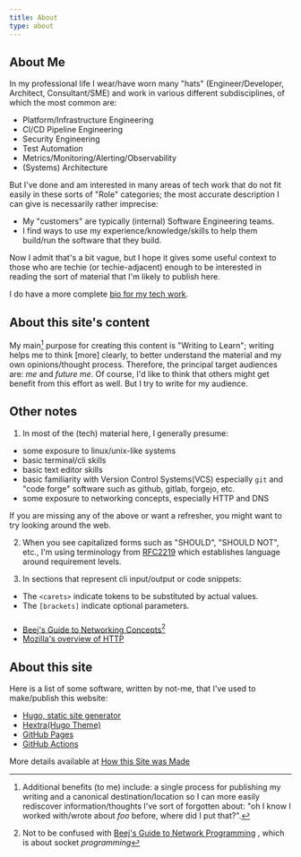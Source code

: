 ```yaml
---
title: About
type: about
---
```


## About Me

In my professional life I wear/have worn many "hats" (Engineer/Developer, Architect, Consultant/SME) and work in various different subdisciplines, of which the most common are:

* Platform/Infrastructure Engineering
* CI/CD Pipeline Engineering
* Security Engineering
* Test Automation
* Metrics/Monitoring/Alerting/Observability
* (Systems) Architecture

But I've done and am interested in many areas of tech work that do not fit easily in these sorts of "Role" categories; the most accurate description I can give is necessarily rather imprecise:
* My "customers" are typically (internal) Software Engineering teams.
* I find ways to use my experience/knowledge/skills to help them build/run the software that they build.

Now I admit that's a bit vague, but I hope it gives some useful context to those who are techie (or techie-adjacent) enough to be interested in reading the sort of material that I'm likely to publish here.

I do have a more complete [bio for my tech work](./bio.md).

## About this site's content

My main[^extra] purpose for creating this content is "Writing to Learn"; writing helps me to think [more] clearly, to better understand the material and my own opinions/thought process. Therefore, the principal target audiences are: _me_ and _future me_. Of course, I'd like to think that others might get benefit from this effort as well. But I try to write for my audience.

[^extra]: Additional benefits (to me) include: a single process for publishing my writing and a canonical destination/location so I can more easily rediscover information/thoughts I've sort of forgotten about: "oh I know I worked with/wrote about _foo_ before, where did I put that?".

## Other notes

1. In most of the (tech) material here, I generally presume:

  - some exposure to linux/unix-like systems
  - basic terminal/cli skills
  - basic text editor skills
  - basic familiarity with Version Control Systems(VCS) especially `git` and "code forge" software such as github, gitlab, forgejo, etc.
  - some exposure to networking concepts, especially HTTP and DNS

  If you are missing any of the above or want a refresher, you might want to try looking around the web.

2. When you see capitalized forms such as "SHOULD", "SHOULD NOT", etc., I'm using terminology from [RFC2219](https://datatracker.ietf.org/doc/html/rfc2119) which establishes language around requirement levels.

3. In sections that represent cli input/output or code snippets:

  - The `<carets>` indicate tokens to be substituted by actual values.
  - The `[brackets]` indicate optional parameters.

###

* [Beej's Guide to Networking Concepts](https://beej.us/guide/bgnet0/)[^beej_sockets]
* [Mozilla's overview of HTTP](https://developer.mozilla.org/en-US/docs/Web/HTTP/Overview)

[^beej_sockets]: Not to be confused with [Beej's Guide to Network Programming](https://beej.us/guide/bgnet/) , which is about socket _programming_
  <!-- TODO: list some intro to linux/cli tutorials on the web -->

## About this site

Here is a list of some software, written by not-me, that I've used to make/publish this website:

* [Hugo, static site generator](https://gohugo.io/)
* [Hextra(Hugo Theme)](https://imfing.github.io/hextra)
* [GitHub Pages](https://docs.github.com/en/pages)
* [GitHub Actions](https://docs.github.com/en/actions)

More details available at [How this Site was Made](../articles/this-site)
